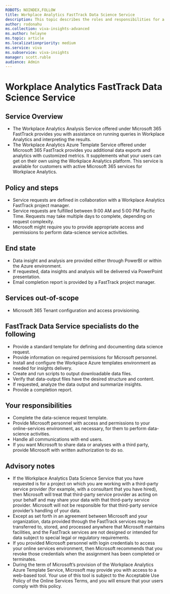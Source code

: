 ```yaml
---
ROBOTS: NOINDEX,FOLLOW
title: Workplace Analytics FastTrack Data Science Service
description: This topic describes the roles and responsibilities for a Workplace Analytics data science service project. 
author: rodonahu
ms.collection: viva-insights-advanced
ms.author: helayne
ms.topic: article
ms.localizationpriority: medium 
ms.service: viva 
ms.subservice: viva-insights
manager: scott.ruble
audience: Admin
---
```


# Workplace Analytics FastTrack Data Science Service
 
## Service Overview

* The Workplace Analytics Analysis Service offered under Microsoft 365 FastTrack provides you with assistance on running queries in Workplace Analytics and interpreting the results.
* The Workplace Analytics Azure Template Service offered under Microsoft 365 FastTrack provides you additional data exports and analytics with customized metrics. It supplements what your users can get on their own using the Workplace Analytics platform. This service is available for customers with active Microsoft 365 services for Workplace Analytics.

## Policy and steps

* Service requests are defined in collaboration with a Workplace Analytics FastTrack project manager.
* Service requests are fulfilled between 9:00 AM and 5:00 PM Pacific Time. Requests may take multiple days to complete, depending on request complexity.
* Microsoft might require you to provide appropriate access and permissions to perform data-science service activities.

## End state

* Data insight and analysis are provided either through PowerBI or within the Azure environment. 
* If requested, data insights and analysis will be delivered via PowerPoint presentation.
* Email completion report is provided by a FastTrack project manager.


## Services out-of-scope

 * Microsoft 365 Tenant configuration and access provisioning.

## FastTrack Data Service specialists do the following

* Provide a standard template for defining and documenting data science request.
* Provide information on required permissions for Microsoft personnel.
* Install and configure the Workplace Azure templates environment as needed for insights delivery.
* Create and run scripts to output downloadable data files.
* Verify that data-output files have the desired structure and content.
* If requested, analyze the data output and summarize insights.
* Provide a completion report.

## Your responsibilities

* Complete the data-science request template.
* Provide Microsoft personnel with access and permissions to your online-services environment, as necessary, for them to perform data-science activities.
* Handle all communications with end users.
* If you want Microsoft to share data or analyses with a third party, provide Microsoft with written authorization to do so.

## Advisory notes

* If the Workplace Analytics Data Science Service that you have requested is for a project on which you are working with a third-party service provider (for example, with a consultant that you have hired), then Microsoft will treat that third-party service provider as acting on your behalf and may share your data with that third-party service provider. Microsoft will not be responsible for that third-party service provider’s handling of your data.
* Except as set forth in an agreement between Microsoft and your organization, data provided through the FastTrack services may be transferred to, stored, and processed anywhere that Microsoft maintains facilities, and the FastTrack services are not designed or intended for data subject to special legal or regulatory requirements.
* If you provided Microsoft personnel with login credentials to access your online services environment, then Microsoft recommends that you revoke those credentials when the assignment has been completed or terminates.
* During the term of Microsoft’s provision of the Workplace Analytics Azure Template Service, Microsoft may provide you with access to a web-based tool. Your use of this tool is subject to the Acceptable Use Policy of the Online Services Terms, and you will ensure that your users comply with this policy.
